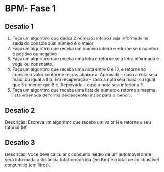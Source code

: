 # BPM- Fase 1

## Desafio 1

1.	Faça um algoritmo que dados 2 números inteiros seja informado na saída do console qual número é o maior
2.	Faça um algoritmo que receba um número inteiro e retorne se o número é positivo ou negativo
3.	Faça um algoritmo que receba uma letra e retorne se a letra informada é vogal ou consoante.
4.	Faça um algoritmo que receba uma nota entre 0 e 10, e retorne no console o valor conforme regras abaixo:
      a.	Aprovado – caso a nota seja maior ou igual a 8
      b.	Em recuperação – caso a nota seja maior ou igual que 6 e menor que 8
      c.	Reprovado – caso a nota seja inferior a 6
5.	Faça um algoritmo que receba uma lista de número e retorne a mesma lista ordenada de forma decrescente (maior para o menor).

## Desafio 2
Descrição: Escreva um algoritmo que receba um valor N e retorne o seu fatorial (N!)

## Desafio 3
Descrição: Você deve calcular o consumo médio de um automóvel onde será informada a
distância total percorrida (em Km) e o total de combustível consumido (em
litros).
